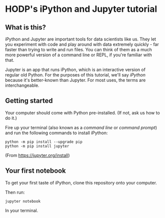 # HODP's iPython and Jupyter tutorial

## What is this?

iPython and Jupyter are important tools for data scientists like us. They let you experiment with code and play around with data extremely quickly - far faster than trying to write and run files. You can think of them as a much more powerful version of a command line or REPL, if you're familiar with that.

Jupyter is an app that runs iPython, which is an interactive version of regular old Python. For the purposes of this tutorial, we'll say *iPython* because it's better-known than Jupyter. For most uses, the terms are interchangeable.

## Getting started

Your computer should come with Python pre-installed. (If not, ask us how to do it.)

Fire up your terminal (also known as a *command line* or *command prompt*) and run the following commands to install iPython:

```
python -m pip install --upgrade pip
python -m pip install jupyter
```

(From https://jupyter.org/install)

## Your first notebook

To get your first taste of iPython, clone this repository onto your computer.

Then run:

```
jupyter notebook
```

In your terminal. 
